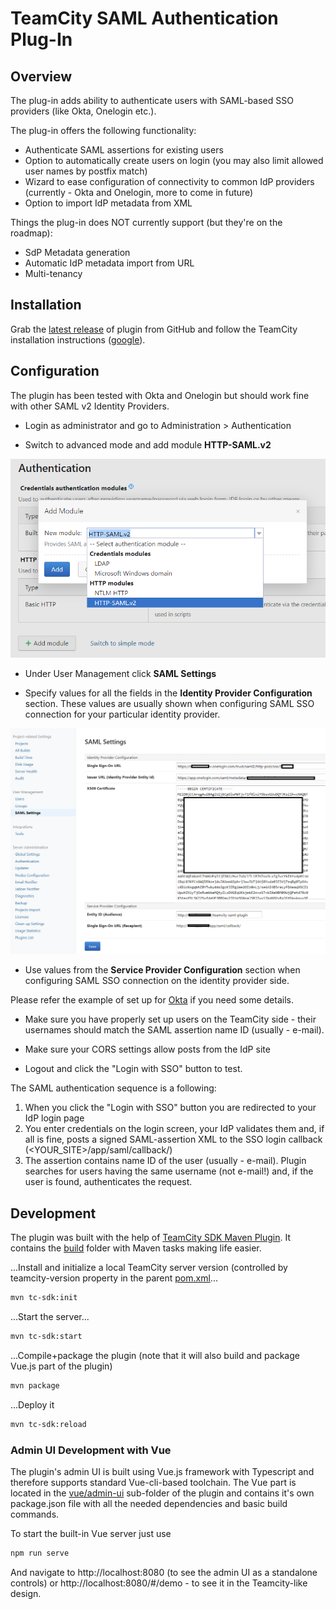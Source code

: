 # TeamCity SAML Authentication Plug-In

## Overview

The plug-in adds ability to authenticate users with SAML-based SSO providers (like Okta, Onelogin etc.).

The plug-in offers the following functionality:

* Authenticate SAML assertions for existing users
* Option to automatically create users on login (you may also limit allowed user names by postfix match)
* Wizard to ease configuration of connectivity to common IdP providers  (currently - Okta and Onelogin, more to come in future)
* Option to import IdP metadata from XML   

Things the plug-in does NOT currently support (but they're on the roadmap):

* SdP Metadata generation
* Automatic IdP metadata import from URL 
* Multi-tenancy

## Installation

Grab the [latest release](/releases/latest) of plugin from GitHub and follow the TeamCity installation instructions ([google](https://www.google.com/search?q=teamcity+install+plugin)).  

## Configuration

The plugin has been tested with Okta and Onelogin but should work fine with other SAML v2 Identity Providers.

* Login as administrator and go to Administration > Authentication

* Switch to advanced mode and add module **HTTP-SAML.v2**

![Add Module](docs/img/add_module.png)

* Under User Management click **SAML Settings**

* Specify values for all the fields in the **Identity Provider Configuration** section. These values are usually shown when configuring SAML SSO connection for your particular identity provider. 

![Edit Settings](docs/img/edit_settings.png)

* Use values from the **Service Provider Configuration** section when configuring SAML SSO connection on the identity provider side.

Please refer the example of set up for [Okta](./docs/OktaSetup.md) if you need some details.

* Make sure you have properly set up users on the TeamCity side - their usernames should match the SAML assertion name ID (usually - e-mail). 

* Make sure your CORS settings allow posts from the IdP site

* Logout and click the "Login with SSO" button to test. 

The SAML authentication sequence is a following:

1. When you click the "Login with SSO" button you are redirected to your IdP login page
1. You enter credentials on the login screen, your IdP validates them and, if all is fine, posts a signed SAML-assertion XML to the SSO login callback (<YOUR_SITE>/app/saml/callback/)
1. The assertion contains name ID of the user (usually - e-mail). Plugin searches for users having the same username (not e-mail!) and, if the user is found, authenticates the request. 

 ## Development
 
 The plugin was built with the help of [TeamCity SDK Maven Plugin](https://github.com/JetBrains/teamcity-sdk-maven-plugin). It contains the [build](./build) folder with Maven tasks making life easier.
 
  ...Install and initialize a local TeamCity server version (controlled by teamcity-version property in the parent [pom.xml](./pom.xml)...
 
 ```bash
 mvn tc-sdk:init
 ```
 
 ...Start the server...
 ```bash
 mvn tc-sdk:start
 ```
 
 ...Compile+package the plugin (note that it will also build and package Vue.js part of the plugin)
 ```bash
 mvn package 
 ```

...Deploy it
```bash
mvn tc-sdk:reload
```

### Admin UI Development with Vue

The plugin's admin UI is built using Vue.js framework with Typescript and therefore supports standard Vue-cli-based toolchain.  The Vue part is located in the [vue/admin-ui](./saml-authentication-server/src/main/vue/admin-ui) sub-folder of the plugin and contains it's own package.json file with all the needed dependencies and basic build commands. 

To start the built-in Vue server just use
```bash
npm run serve 
```
And navigate to http://localhost:8080 (to see the admin UI as a standalone controls) or http://localhost:8080/#/demo - to see it in the Teamcity-like design.
